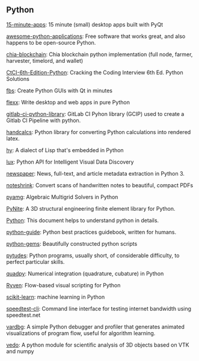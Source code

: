 ## Python
[15-minute-apps](https://github.com/learnpyqt/15-minute-apps): 15 minute (small) desktop apps built with PyQt

[awesome-python-applications](https://github.com/mahmoud/awesome-python-applications): Free software that works great, and also happens to be open-source Python.

[chia-blockchain](https://github.com/Chia-Network/chia-blockchain): Chia blockchain python implementation (full node, farmer, harvester, timelord, and wallet)

[CtCI-6th-Edition-Python](https://github.com/careercup/CtCI-6th-Edition-Python): Cracking the Coding Interview 6th Ed. Python Solutions

[fbs](https://github.com/mherrmann/fbs): Create Python GUIs with Qt in minutes

[flexx](https://github.com/flexxui/flexx): Write desktop and web apps in pure Python

[gitlab-ci-python-library](https://gitlab.com/dbsystel/gitlab-ci-python-library): GitLab CI Pyhon library (GCIP) used to create a Gitlab CI Pipeline with python.

[handcalcs](https://github.com/connorferster/handcalcs): Python library for converting Python calculations into rendered latex.

[hy](https://github.com/hylang/hy): A dialect of Lisp that's embedded in Python

[lux](https://github.com/lux-org/lux): Python API for Intelligent Visual Data Discovery

[newspaper](https://github.com/codelucas/newspaper): News, full-text, and article metadata extraction in Python 3.

[noteshrink](https://github.com/mzucker/noteshrink): Convert scans of handwritten notes to beautiful, compact PDFs

[pyamg](https://github.com/pyamg/pyamg): Algebraic Multigrid Solvers in Python

[PyNite](https://github.com/JWock82/PyNite): A 3D structural engineering finite element library for Python.

[Python](https://github.com/geekcomputers/Python): This document helps to understand python in details.

[python-guide](https://github.com/realpython/python-guide): Python best practices guidebook, written for humans.

[python-gems](https://github.com/RealHacker/python-gems): Beautifully constructed python scripts

[pytudes](https://github.com/norvig/pytudes): Python programs, usually short, of considerable difficulty, to perfect particular skills.

[quadpy](https://github.com/nschloe/quadpy): Numerical integration (quadrature, cubature) in Python

[Ryven](https://github.com/leon-thomm/Ryven): Flow-based visual scripting for Python

[scikit-learn](https://github.com/scikit-learn/scikit-learn): machine learning in Python

[speedtest-cli](https://github.com/sivel/speedtest-cli): Command line interface for testing internet bandwidth using speedtest.net

[vardbg](https://github.com/CCExtractor/vardbg): A simple Python debugger and profiler that generates animated visualizations of program flow, useful for algorithm learning.

[vedo](https://github.com/marcomusy/vedo): A python module for scientific analysis of 3D objects based on VTK and numpy
